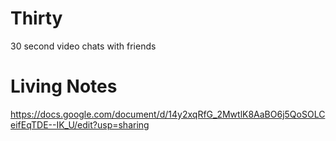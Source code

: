# Thirty
30 second video chats with friends

# Living Notes
https://docs.google.com/document/d/14y2xqRfG_2MwtlK8AaBO6j5QoSOLCeifEqTDE--IK_U/edit?usp=sharing
